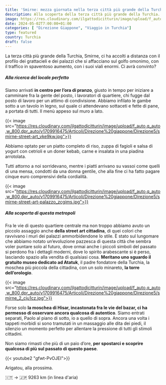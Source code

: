 ```yaml
---
title: 'Smirne: mezza giornata nella terza città più grande della Turchia'
description: Alla scoperta della terza città più grande della Turchia. Smirne, la metropoli che non ti aspetti
image: https://res.cloudinary.com/ilgattodicitturin/image/upload/f_auto,q_auto,w_800,dpr_auto/v1713011125/Articoli/Direzione%20giappone/Direzione5/smirne_ykcryb.jpg
date: 2024-05-02T7:00:00+01:00
categories: [ "Direzione Giappone", "Viaggio in Turchia"]
type: featured  
country: Turchia 
draft: false
---
```


La terza città più grande della Turchia, Smirne, ci ha accolti a distanza con il profilo dei grattacieli e dei palazzi che si affacciano sul golfo omonimo, con il traffico in spaventoso aumento, con i suoi viali enormi. Ci avrà convinto?

##### Alla ricerca del locale perfetto

Siamo arrivati **in centro per l’ora di pranzo**, giusto in tempo per iniziare a camminare fra la gente del posto, i lavoratori di quartiere, chi fugge dal posto di lavoro per un attimo di condivisione.
Abbiamo infilato le gambe sotto a un tavolo in legno, sul quale ci attendevano sottaceti e fette di pane, a portata di tutti. Il menù appeso sul muro a lato.

{{< image src="https://res.cloudinary.com/ilgattodicitturin/image/upload/f_auto,q_auto,w_800,dpr_auto/v1709916475/Articoli/Direzione%20giappone/Direzione5/smirne-street-art_vke9kw.jpg">}}

Abbiamo optato per un piatto completo di riso, zuppa di fagioli e salsa di yogurt con cetrioli e un doner kebab, carne e insalata in una piadina arrotolata. 

Tutti attorno a noi sorridevano, mentre i piatti arrivano su vassoi come quelli di una mensa, condotti da una donna gentile, che alla fine ci ha fatto pagare cinque euro comprensivi della cordialità. 

{{< image src="https://res.cloudinary.com/ilgattodicitturin/image/upload/f_auto,q_auto,w_800,dpr_auto/v1709916475/Articoli/Direzione%20giappone/Direzione5/smirne-street-art-palazzo_zcgims.jpg">}}

##### Alla scoperta di questa metropoli

Fra le vie di questo quartiere centrale ma non troppo abbiamo avuto un piccolo assaggio anche **della street art cittadina**, di quei colori che ravvivano i muri dei palazzi ammorbidendone lo stile.
È stato sul lungomare che abbiamo notato un’evoluzione pazzesca di questa città che sembra voler puntare solo al futuro, dove ormai anche i piccoli simboli del passato si perdono fra i dettagli moderni, dove lo spirito arabescante si è perso, lasciando spazio alla vendita di qualsiasi cosa. 
**Meritano uno sguardo il gratuito museo dedicato ad Atatuk**, il padre fondatore della Turchia, la moschea più piccola della cittadina, con un solo minareto, **la torre dell’orologio**. 

{{< image src="https://res.cloudinary.com/ilgattodicitturin/image/upload/f_auto,q_auto,w_800,dpr_auto/v1709916475/Articoli/Direzione%20giappone/Direzione5/smirne_2_cju1cz.jpg">}}

Forse solo **la moschea di Hisar, incastonata fra le vie del bazar, ci ha permesso di osservare ancora qualcosa di autentico**. Siamo entrati separati, Paolo al piano di sotto, io a quello di sopra. Ancora una volta i tappeti morbidi si sono tramutati in un massaggio alle dita dei piedi, il silenzio un momento perfetto per allentare la pressione di tutti gli stimoli cittadini. 

Non siamo rimasti che più di un paio d’ore, **per spostarci e scoprire qualcosa di più sul passato di questo paese**. 

{{< youtube2 "gfwt-PvOJEI">}}

Arigatou, alla prossima.

🇮🇹 → 🇯🇵 9263 km (in linea d'aria)
